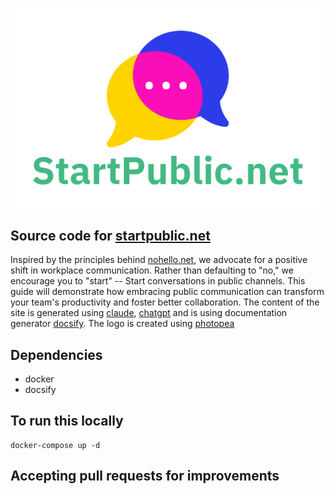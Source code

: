 ![startpublic.net logo](https://github.com/jschaftenaar/startpublic.net/blob/main/docs/_media/logo.png?raw=true)

## Source code for [startpublic.net](https://startpublic.net)

Inspired by the principles behind [nohello.net](https://nohello.net), we advocate for a positive shift in workplace communication. Rather than defaulting to "no," we encourage you to "start" -- Start conversations in public channels. This guide will demonstrate how embracing public communication can transform your team's productivity and foster better collaboration. The content of the site is generated using [claude](https://claude.ai), [chatgpt](https://chatgpt.com) and is using documentation generator [docsify](https://docsify.js.org). The logo is created using [photopea](https://photopea.com)

## Dependencies
- docker
- docsify

## To run this locally
```
docker-compose up -d
```

## Accepting pull requests for improvements
